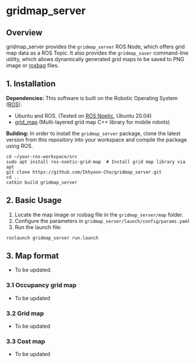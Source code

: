 # gridmap_server

## Overview
gridmap_server provides the `gridmap_server` ROS Node, which offers grid map data as a ROS Topic. It also provides the `gridmap_saver` command-line utility, which allows dynamically generated grid maps to be saved to PNG image or [rosbag](https://wiki.ros.org/rosbag) files. 

## 1. Installation
**Dependencies:** This software is built on the Robotic Operating System ([ROS](https://www.ros.org/)).
- Ubuntu and ROS. (Tested on [ROS Noetic](https://wiki.ros.org/noetic), Ubuntu 20.04)
- [grid_map](https://github.com/ANYbotics/grid_map) (Multi-layered grid map C++ library for mobile robots)

**Building:** In order to install the `gridmap_server` package, clone the latest version from this repository into your workspace and compile the package using ROS.
  ```
  cd ~/your-ros-workspace/src
  sudo apt install ros-noetic-grid-map  # Install grid map library via apt
  git clone https://github.com/Ikhyeon-Cho/gridmap_server.git
  cd ..
  catkin build gridmap_server
  ```

## 2. Basic Usage
1. Locate the map image or rosbag file in the `gridmap_server/map` folder.
2. Configure the parameters in `gridmap_server/launch/config/params.yaml`
3. Run the launch file:
  ```
  roslaunch gridmap_server run.launch
  ```

## 3. Map format
- To be updated.
<!-- Maps manipulated by the tools in this package are  -->

### 3.1 Occupancy grid map
- To be updated

### 3.2 Grid map
- To be updated

### 3.3 Cost map
- To be updated